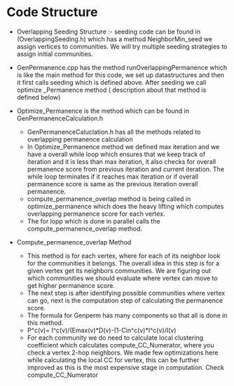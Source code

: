 
# Code Structure
- Overlapping Seeding Structure :- seeding code can be found in (OverlappingSeeding.h) which has a method NeighborMin_seed we assign vertices to communities. We will try multiple seeding strategies to assign initial communities.
- GenPermanence.cpp has the method runOverlappingPermanence which is like the main method for this code, we set up datastructures and then it first calls seeding which is defined above. After seeding we call optimize _Permanence method ( description about that method is defined below)
- Optimize_Permanence is the method  which can be found in GenPermanenceCalculation.h
  - GenPermanenceCaluclation.h has all the methods related to overlapping permanence calculation
  - In  Optimize_Permanence method we defined max iteration and we have a overall while loop which ensures that we keep track of iteration and it is less than max iteration, it also checks for overall permanence score from previous iteration and current iteration. The while loop terminates if it reaches max iteration or if overall permanence score is same as the previous iteration overall permanence.
  - compute_permanence_overlap method is being called in optimize_permanence which does the heavy lifting which computes  overlapping permanence score for each vertex.
  - The for lopp which is done in parallel calls the compute_permanence_overlap method.

- Compute_permanence_overlap Method 
  - This method is for each vertex, where for each of its neighbor look for the communities it belongs. The overall idea in this step is for a given vertex get its neighbors communities. We are figuring out which communities we should evaluate where vertex can move to get higher permanence score.
  - The next step is after identifying possible communities where vertex can go, next is the computation step of calculating the permanence score.
  - The formula for Genperm has many components so that all is done in this method.
  - P^c(v)= I^c(v)/(Emax(v)*D(v)-(1-Cin^c(v)*I^c(v)/I(v)
  - For each community we do need to calculate local clustering coefficient which calculates compute_CC_Numerator, where you check a vertex 2-hop neighbors. We made few optimizations here while calculating the local CC for vertex, this can be further improved as this is the most expensive stage in computation. Check compute_CC_Numerator
 
